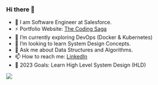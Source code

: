 ### Hi there 👋

- 🔭 I am Software Engineer at Salesforce.
- ⚡ Portfolio Website: [The Coding Saga](https://architaggarwal023.wixsite.com/thecodingsaga/)
- 🌱 I’m currently exploring DevOps (Docker & Kubernetes)
- 👯 I’m looking to learn System Design Concepts.
- 💬 Ask me about Data Structures and Algorithms.
- 📫 How to reach me: [LinkedIn](https://www.linkedin.com/in/archit-aggarwal-6a7716189/)
- 🥅 2023 Goals: Learn High Level System Design (HLD)

<img src="https://github-readme-stats.vercel.app/api?username=archit-aggarwal&&show_icons=true&title_color=ffffff&icon_color=bb2acf&text_color=daf7dc&bg_color=151515">
